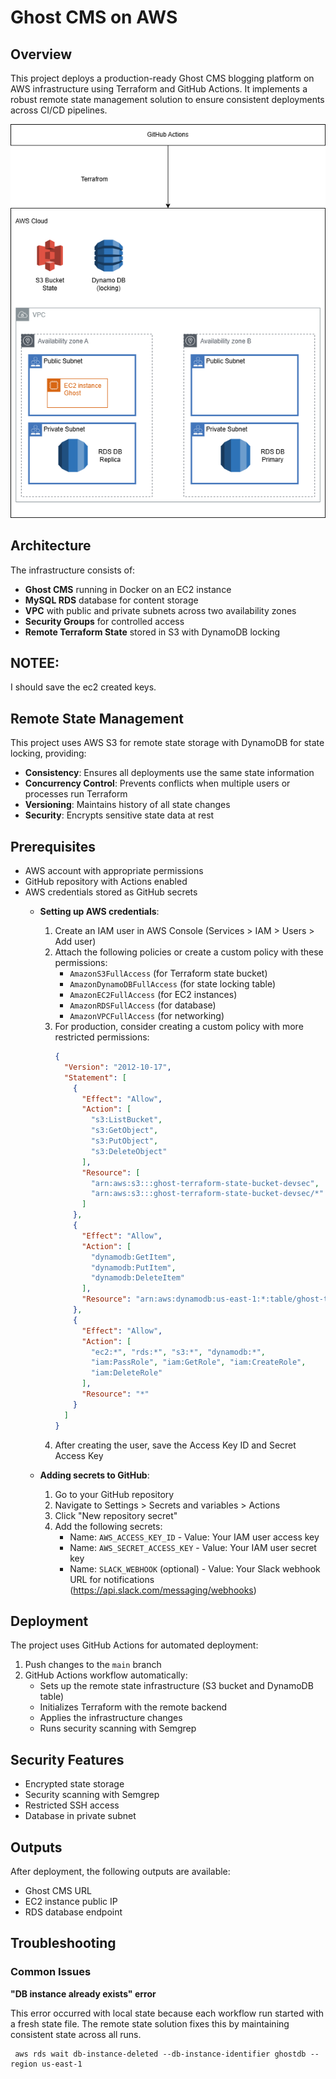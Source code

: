 # Ghost CMS on AWS

## Overview

This project deploys a production-ready Ghost CMS blogging platform on AWS infrastructure using Terraform and GitHub Actions. It implements a robust remote state management solution to ensure consistent deployments across CI/CD pipelines.

![Architecture Diagram](image.png)

## Architecture

The infrastructure consists of:

- **Ghost CMS** running in Docker on an EC2 instance
- **MySQL RDS** database for content storage
- **VPC** with public and private subnets across two availability zones
- **Security Groups** for controlled access
- **Remote Terraform State** stored in S3 with DynamoDB locking

## NOTEE:
I should save the ec2 created keys.

## Remote State Management

This project uses AWS S3 for remote state storage with DynamoDB for state locking, providing:

- **Consistency**: Ensures all deployments use the same state information
- **Concurrency Control**: Prevents conflicts when multiple users or processes run Terraform
- **Versioning**: Maintains history of all state changes
- **Security**: Encrypts sensitive state data at rest

## Prerequisites

- AWS account with appropriate permissions
- GitHub repository with Actions enabled
- AWS credentials stored as GitHub secrets
  - **Setting up AWS credentials**:
    1. Create an IAM user in AWS Console (Services > IAM > Users > Add user)
    2. Attach the following policies or create a custom policy with these permissions:
       - `AmazonS3FullAccess` (for Terraform state bucket)
       - `AmazonDynamoDBFullAccess` (for state locking table)
       - `AmazonEC2FullAccess` (for EC2 instances)
       - `AmazonRDSFullAccess` (for database)
       - `AmazonVPCFullAccess` (for networking)
    4. For production, consider creating a custom policy with more restricted permissions:
       ```json
       {
         "Version": "2012-10-17",
         "Statement": [
           {
             "Effect": "Allow",
             "Action": [
               "s3:ListBucket",
               "s3:GetObject",
               "s3:PutObject",
               "s3:DeleteObject"
             ],
             "Resource": [
               "arn:aws:s3:::ghost-terraform-state-bucket-devsec",
               "arn:aws:s3:::ghost-terraform-state-bucket-devsec/*"
             ]
           },
           {
             "Effect": "Allow",
             "Action": [
               "dynamodb:GetItem",
               "dynamodb:PutItem",
               "dynamodb:DeleteItem"
             ],
             "Resource": "arn:aws:dynamodb:us-east-1:*:table/ghost-terraform-locks"
           },
           {
             "Effect": "Allow",
             "Action": [
               "ec2:*", "rds:*", "s3:*", "dynamodb:*",
               "iam:PassRole", "iam:GetRole", "iam:CreateRole",
               "iam:DeleteRole"
             ],
             "Resource": "*"
           }
         ]
       }
       ```
    5. After creating the user, save the Access Key ID and Secret Access Key

  - **Adding secrets to GitHub**:
    1. Go to your GitHub repository
    2. Navigate to Settings > Secrets and variables > Actions
    3. Click "New repository secret"
    4. Add the following secrets:
       - Name: `AWS_ACCESS_KEY_ID` - Value: Your IAM user access key
       - Name: `AWS_SECRET_ACCESS_KEY` - Value: Your IAM user secret key
       - Name: `SLACK_WEBHOOK` (optional) - Value: Your Slack webhook URL for notifications (https://api.slack.com/messaging/webhooks)

## Deployment

The project uses GitHub Actions for automated deployment:

1. Push changes to the `main` branch
2. GitHub Actions workflow automatically:
   - Sets up the remote state infrastructure (S3 bucket and DynamoDB table)
   - Initializes Terraform with the remote backend
   - Applies the infrastructure changes
   - Runs security scanning with Semgrep

## Security Features

- Encrypted state storage
- Security scanning with Semgrep
- Restricted SSH access
- Database in private subnet

## Outputs

After deployment, the following outputs are available:

- Ghost CMS URL
- EC2 instance public IP
- RDS database endpoint

## Troubleshooting

### Common Issues

**"DB instance already exists" error**

This error occurred with local state because each workflow run started with a fresh state file. The remote state solution fixes this by maintaining consistent state across all runs.

```
 aws rds wait db-instance-deleted --db-instance-identifier ghostdb --region us-east-1
```